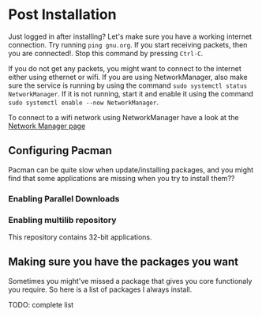 # Post Installation

Just logged in after installing? Let's make sure you have a working internet connection.
Try running `ping gnu.org`. If you start receiving packets, then you are connected!. Stop this
command by pressing `Ctrl-C`. 

If you do not get any packets, you might want to connect to the
internet either using ethernet or wifi. If you are using NetworkManager, also make sure the service
is running by using the command `sudo systemctl status NetworkManager`. If it is not running, start it and enable it using the command `sudo systemctl enable --now NetworkManager`.

To connect to a wifi network using NetworkManager have a look at the 
[Network Manager page](./network-manager.html)


## Configuring Pacman
Pacman can be quite slow when update/installing packages, and you might find that some applications
are missing when you try to install them??

### Enabling Parallel Downloads

### Enabling multilib repository
This repository contains 32-bit applications.

## Making sure you have the packages you want

Sometimes you might've missed a package that gives you core functionaly you require. So 
here is a list of packages I always install.

TODO: complete list


